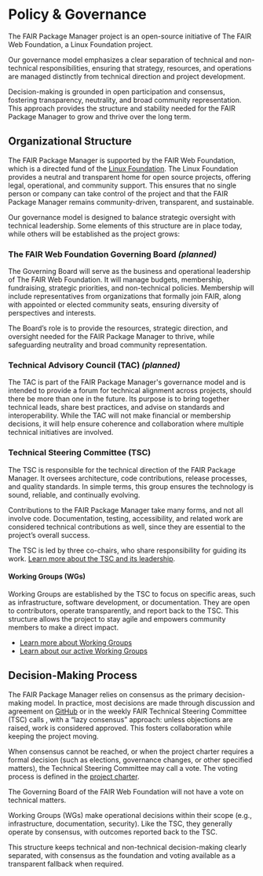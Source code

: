 # Policy & Governance

The FAIR Package Manager project is an open-source initiative of The FAIR Web Foundation, a Linux Foundation project.

Our governance model emphasizes a clear separation of technical and non-technical responsibilities, ensuring that strategy, resources, and operations are managed distinctly from technical direction and project development.

Decision-making is grounded in open participation and consensus, fostering transparency, neutrality, and broad community representation. This approach provides the structure and stability needed for the FAIR Package Manager to grow and thrive over the long term.

## **Organizational Structure**

The FAIR Package Manager is supported by the FAIR Web Foundation, which is a directed fund of the [Linux Foundation](https://www.linuxfoundation.org/). The Linux Foundation provides a neutral and transparent home for open source projects, offering legal, operational, and community support. This ensures that no single person or company can take control of the project and that the FAIR Package Manager remains community-driven, transparent, and sustainable.

Our governance model is designed to balance strategic oversight with technical leadership. Some elements of this structure are in place today, while others will be established as the project grows:

### **The FAIR Web Foundation Governing Board *(planned)***

The Governing Board will serve as the business and operational leadership of The FAIR Web Foundation. It will manage budgets, membership, fundraising, strategic priorities, and non-technical policies. Membership will include representatives from organizations that formally join FAIR, along with appointed or elected community seats, ensuring diversity of perspectives and interests.

The Board’s role is to provide the resources, strategic direction, and oversight needed for the FAIR Package Manager to thrive, while safeguarding neutrality and broad community representation.

### **Technical Advisory Council (TAC) *(planned)***

The TAC is part of the FAIR Package Manager's governance model and is intended to provide a forum for technical alignment across projects, should there be more than one in the future. Its purpose is to bring together technical leads, share best practices, and advise on standards and interoperability. While the TAC will not make financial or membership decisions, it will help ensure coherence and collaboration where multiple technical initiatives are involved.

### **Technical Steering Committee (TSC)**

The TSC is responsible for the technical direction of the FAIR Package Manager. It oversees architecture, code contributions, release processes, and quality standards. In simple terms, this group ensures the technology is sound, reliable, and continually evolving.

Contributions to the FAIR Package Manager take many forms, and not all involve code. Documentation, testing, accessibility, and related work are considered technical contributions as well, since they are essential to the project’s overall success.

The TSC is led by three co-chairs, who share responsibility for guiding its work. [Learn more about the TSC and its leadership](https://github.com/fairpm/tsc/blob/main/contributing.md#technical-steering-committee-tsc).

#### **Working Groups (WGs)**

Working Groups are established by the TSC to focus on specific areas, such as infrastructure, software development, or documentation. They are open to contributors, operate transparently, and report back to the TSC. This structure allows the project to stay agile and empowers community members to make a direct impact.

* [Learn more about Working Groups](https://github.com/fairpm/tsc/blob/main/working-groups/README.md)  
* [Learn about our active Working Groups](https://fair.pm/get-involved/fair-working-groups/)

## **Decision-Making Process**

The FAIR Package Manager relies on consensus as the primary decision-making model. In practice, most decisions are made through discussion and agreement on [GitHub](https://github.com/fairpm/) or in the weekly FAIR Technical Steering Committee (TSC) calls , with a “lazy consensus” approach: unless objections are raised, work is considered approved. This fosters collaboration while keeping the project moving.

When consensus cannot be reached, or when the project charter requires a formal decision (such as elections, governance changes, or other specified matters), the Technical Steering Committee may call a vote. The voting process is defined in the [project charter](https://github.com/fairpm/tsc/blob/1c16ad47aab499b2dc64c1d52d52079982d53b7f/charter.md). 

The Governing Board of the FAIR Web Foundation will not have a vote on technical matters.

Working Groups (WGs) make operational decisions within their scope (e.g., infrastructure, documentation, security). Like the TSC, they generally operate by consensus, with outcomes reported back to the TSC.

This structure keeps technical and non-technical decision-making clearly separated, with consensus as the foundation and voting available as a transparent fallback when required.

